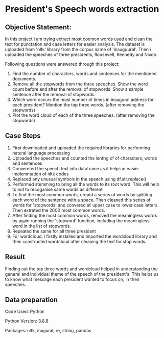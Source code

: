 # President's Speech words extraction

## Objective Statement:
In this project i am trying extract most coomon words used and clean the text for punctation and case letters for easier analysis. The dataset is uploaded from 'nltk' library from the corpus name of 'inauguural'. Then i uploaded the speeches of three presidents, Roosevelt, Kennedy and Nixon. 

Following questions were answered through this project: 
1. Find the number of characters, words and sentences for the mentioned documents.
2. Remove all the stopwords from the three speeches. Show the word count before and after the removal of stopwords. Show a sample sentence after the removal of stopwords.
3. Which word occurs the most number of times in inaugural address for each president? Mention the top three words. (after removing the stopwords)
4. Plot the word cloud of each of the three speeches. (after removing the stopwords)


## Case Steps
1. First downloaded and uploaded the required libraries for performing natural language processing 
2. Uploaded the speeches and counted the lenthg of of characters, words and sentences
3. Convereted the speech text into dataframe as it helps in easier implemntation of nltk codes
4. Replaced any unusual symbols in the speech using df.str.replace()
5. Performed stemming to bring all the words to its root word. This will help to not to recoganise same words as different
6. To find the most common words, creatd a series of words by splitting each word of the sentence with a space. Then cleaned this series of words for 'stopwords' and convered all upper case to lower case letters. Then extrated the 2000 most common words. 
7. After finding the most common words, removed the meaningless words by again running the 'stopword' function, including the meaningless word in the list of stopwords. 
8. Repeated the same for all three president
9. For wordcloud, i firstly installed and imported the wordcloud library and then constructed wordcloud after cleaning the text for stop words. 

## Result
Finding out the top three words and wordcloud helped in understanding the general and individual theme of the speech of the president's. This helps us to know what message each president wanted to focus on, in their speeches. 


## Data preparation
Code Used: Python

Python Version: 3.8.8

Packages: nltk, inagural, re, string, pandas

